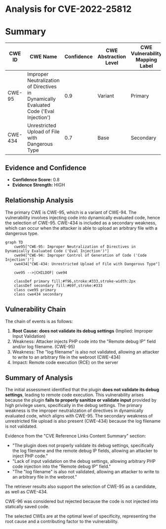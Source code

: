 # Analysis for CVE-2022-25812

# Summary
| CWE ID    | CWE Name                                                                                                       | Confidence | CWE Abstraction Level | CWE Vulnerability Mapping Label | CWE-Vulnerability Mapping Notes |
| --------- | -------------------------------------------------------------------------------------------------------------- | ---------- | ----------------------- | ------------------------------- | ------------------------------- |
| CWE-95    | Improper Neutralization of Directives in Dynamically Evaluated Code ('Eval Injection')                       | 0.9        | Variant               | Primary                         | Allowed                         |
| CWE-434   | Unrestricted Upload of File with Dangerous Type                                                              | 0.7        | Base                  | Secondary                       | Allowed                         |

## Evidence and Confidence

*   **Confidence Score:** 0.8
*   **Evidence Strength:** HIGH

## Relationship Analysis
The primary CWE is CWE-95, which is a variant of CWE-94. The vulnerability involves injecting code into dynamically evaluated code, hence the selection of CWE-95. CWE-434 is included as a secondary weakness, which can occur when the attacker is able to upload an arbitrary file with a dangerous type.

```mermaid
graph TD
    cwe95["CWE-95: Improper Neutralization of Directives in Dynamically Evaluated Code ('Eval Injection')"]
    cwe94["CWE-94: Improper Control of Generation of Code ('Code Injection')"]
    cwe434["CWE-434: Unrestricted Upload of File with Dangerous Type"]

    cwe95 -->|CHILDOF| cwe94
    
    classDef primary fill:#f96,stroke:#333,stroke-width:2px
    classDef secondary fill:#69f,stroke:#333
    class cwe95 primary
    class cwe434 secondary
```

## Vulnerability Chain
The chain of events is as follows:
1.  **Root Cause:** **does not validate its debug settings** (Implied: Improper Input Validation)
2.  Weakness: Attacker injects PHP code into the "Remote debug IP" field and/or log filename. (CWE-95)
3.  Weakness: The "log filename" is also not validated, allowing an attacker to write to an arbitrary file in the webroot (CWE-434)
4.  Impact: Remote code execution (RCE) on the server

## Summary of Analysis
The initial assessment identified that the plugin **does not validate its debug settings**, leading to remote code execution. This vulnerability arises because the plugin **fails to properly sanitize or validate input** provided by high privilege users, specifically in the debug settings. The primary weakness is the improper neutralization of directives in dynamically evaluated code, which aligns with CWE-95. The secondary weakness of unrestricted file upload is also present (CWE-434) because the log filename is not validated.

Evidence from the "CVE Reference Links Content Summary" section:
*   "The plugin does not properly validate its debug settings, specifically the log filename and the remote debug IP fields, allowing an attacker to inject PHP code."
*   "Lack of input validation on the debug settings, allowing arbitrary PHP code injection into the "Remote debug IP" field."
*   "The "log filename" is also not validated, allowing an attacker to write to an arbitrary file in the webroot."

The retriever results also support the selection of CWE-95 as a candidate, as well as CWE-434.

CWE-96 was considered but rejected because the code is not injected into statically saved code.

The selected CWEs are at the optimal level of specificity, representing the root cause and a contributing factor to the vulnerability.
